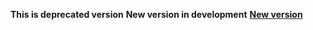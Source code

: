 **This is deprecated version**
**New version in development**
**[New version](https://github.com/viknsagit/ChainTracker)**
